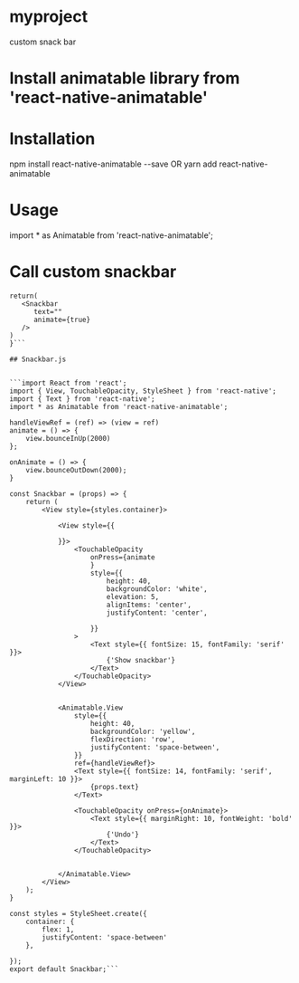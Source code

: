 # myproject
custom snack bar


# Install animatable library from 'react-native-animatable' 

# Installation
npm install react-native-animatable --save
          OR
yarn add react-native-animatable
  
# Usage
import * as Animatable from 'react-native-animatable';

# Call custom snackbar
```const App = () => {
return(
   <Snackbar  
      text=""
      animate={true}
   />
)
}```

## Snackbar.js


```import React from 'react';
import { View, TouchableOpacity, StyleSheet } from 'react-native';
import { Text } from 'react-native';
import * as Animatable from 'react-native-animatable';

handleViewRef = (ref) => (view = ref)
animate = () => {
    view.bounceInUp(2000)
};

onAnimate = () => {
    view.bounceOutDown(2000);
}

const Snackbar = (props) => {
    return (
        <View style={styles.container}>

            <View style={{

            }}>
                <TouchableOpacity
                    onPress={animate
                    }
                    style={{
                        height: 40,
                        backgroundColor: 'white',
                        elevation: 5,
                        alignItems: 'center',
                        justifyContent: 'center',

                    }}
                >
                    <Text style={{ fontSize: 15, fontFamily: 'serif' }}>
                        {'Show snackbar'}
                    </Text>
                </TouchableOpacity>
            </View>


            <Animatable.View
                style={{
                    height: 40,
                    backgroundColor: 'yellow',
                    flexDirection: 'row',
                    justifyContent: 'space-between',
                }}
                ref={handleViewRef}>
                <Text style={{ fontSize: 14, fontFamily: 'serif', marginLeft: 10 }}>
                    {props.text}
                </Text>

                <TouchableOpacity onPress={onAnimate}>
                    <Text style={{ marginRight: 10, fontWeight: 'bold' }}>
                        {'Undo'}
                    </Text>
                </TouchableOpacity>


            </Animatable.View>
        </View>
    );
}

const styles = StyleSheet.create({
    container: {
        flex: 1,
        justifyContent: 'space-between'
    },

});
export default Snackbar;```

